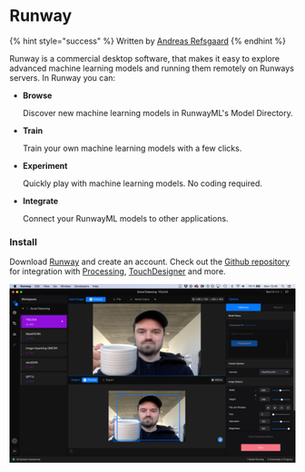 # Runway



{% hint style="success" %}
Written by [Andreas Refsgaard](https://andreasrefsgaard.dk/)
{% endhint %}

Runway is a commercial desktop software, that makes it easy to explore advanced machine learning models and running them remotely on Runways servers. In Runway you can:

* **Browse**

  Discover new machine learning models in RunwayML's Model Directory.

* **Train**

  Train your own machine learning models with a few clicks.

* **Experiment**

  Quickly play with machine learning models. No coding required.

* **Integrate**

  Connect your RunwayML models to other applications. 

### Install

Download [Runway](https://runwayml.com/) and create an account. Check out the [Github repository](https://github.com/runwayml) for integration with [Processing](), [TouchDesigner]() and more.

![](.gitbook/assets/screenshot-2020-04-06-at-13.49.18.png)



